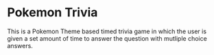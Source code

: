 # Pokemon Trivia

This is a Pokemon Theme based timed trivia game in which the user is given a set amount of time to answer the question with mutliple choice answers.
